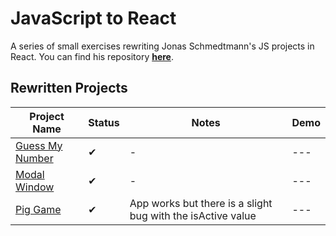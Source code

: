 # JavaScript to React

A series of small exercises rewriting Jonas Schmedtmann's JS projects in React. You can find his repository [**here**](https://github.com/jonasschmedtmann/complete-javascript-course).

## Rewritten Projects

| Project Name                                                                       | Status | Notes                                                       | Demo |
| ---------------------------------------------------------------------------------- | ------ | ----------------------------------------------------------- | ---- |
| [Guess My Number](https://github.com/kimhnh/js-to-react/tree/main/guess-my-number) | ✔      | -                                                           | ---  |
| [Modal Window](https://github.com/kimhnh/js-to-react/tree/main/modal)              | ✔      | -                                                           | ---  |
| [Pig Game](https://github.com/kimhnh/js-to-react/tree/main/pig-game)               | ✔      | App works but there is a slight bug with the isActive value | ---  |
